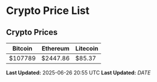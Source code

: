 # Crypto Price List

## Crypto Prices
| Bitcoin | Ethereum | Litecoin |
| ------- | -------- | -------- |
| $107789 | $2447.86 | $85.37 |
**Last Updated:** 2025-06-26 20:55 UTC
**Last Updated:** $DATE$
